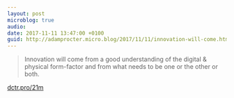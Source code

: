 ```yaml
---
layout: post
microblog: true
audio: 
date: 2017-11-11 13:47:00 +0100
guid: http://adamprocter.micro.blog/2017/11/11/innovation-will-come.html
---
```

> Innovation will come from a good understanding of the digital & physical form-factor and from what needs to be one or the other or both.

[dctr.pro/21m](http://dctr.pro/21m)
